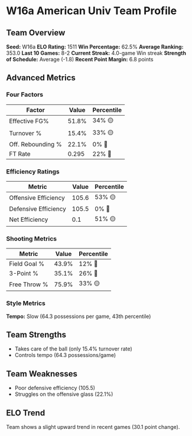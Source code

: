 # W16a American Univ Team Profile
## Team Overview
**Seed:** W16a
**ELO Rating:** 1511
**Win Percentage:** 62.5%
**Average Ranking:** 353.0
**Last 10 Games:** 8-2
**Current Streak:** 4.0-game Win streak
**Strength of Schedule:** Average (-1.8)
**Recent Point Margin:** 6.8 points

## Advanced Metrics
### Four Factors
| Factor | Value | Percentile |
|--------|-------|------------|
| Effective FG% | 51.8% | 34% 🟡 |
| Turnover % | 15.4% | 33% 🟡 |
| Off. Rebounding % | 22.1% | 0% 🔴 |
| FT Rate | 0.295 | 22% 🔴 |

### Efficiency Ratings
| Metric | Value | Percentile |
|--------|-------|------------|
| Offensive Efficiency | 105.6 | 53% 🟡 |
| Defensive Efficiency | 105.5 | 0% 🔴 |
| Net Efficiency | 0.1 | 51% 🟡 |

### Shooting Metrics
| Metric | Value | Percentile |
|--------|-------|------------|
| Field Goal % | 43.9% | 12% 🔴 |
| 3-Point % | 35.1% | 26% 🔴 |
| Free Throw % | 75.9% | 33% 🟡 |

### Style Metrics
**Tempo:** Slow (64.3 possessions per game, 43th percentile)

## Team Strengths
* Takes care of the ball (only 15.4% turnover rate)
* Controls tempo (64.3 possessions/game)

## Team Weaknesses
* Poor defensive efficiency (105.5)
* Struggles on the offensive glass (22.1%)

## ELO Trend
Team shows a slight upward trend in recent games (30.1 point change).

